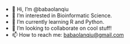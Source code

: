 - 👋 Hi, I’m @babaolanqiu
- 👀 I’m interested in Bioinformatic Science.
- 🌱 I’m currently learning R and Python.
- 💞️ I’m looking to collaborate on cool stuff!
- 📫 How to reach me: babaolanqiu@gmail.com

<!---
babaolanqiu/babaolanqiu is a ✨ special ✨ repository because its `README.md` (this file) appears on your GitHub profile.
You can click the Preview link to take a look at your changes.
--->
